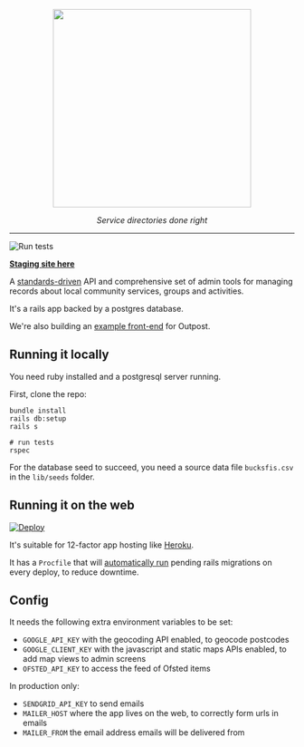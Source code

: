 <p align="center">
    <a href="https://outpost-staging.herokuapp.com/">
        <img src="https://github.com/wearefuturegov/outpost/blob/master/app/assets/images/outpost.png?raw=true" width="350px" />               
    </a>
</p>
  
<p align="center">
    <em>Service directories done right</em>         
</p>

---

![Run tests](https://github.com/wearefuturegov/outpost/workflows/Run%20tests/badge.svg)

**[Staging site here](https://outpost-staging.herokuapp.com/)**

A [standards-driven](https://opencommunity.org.uk/) API and comprehensive set of admin tools for managing records about local community services, groups and activities.

It's a rails app backed by a postgres database.

We're also building an [example front-end](https://github.com/wearefuturegov/scout-x) for Outpost.

## Running it locally

You need ruby installed and a postgresql server running.

First, clone the repo: 

```
bundle install
rails db:setup
rails s

# run tests
rspec
```

For the database seed to succeed, you need a source data file `bucksfis.csv` in the `lib/seeds` folder.

## Running it on the web

[![Deploy](https://www.herokucdn.com/deploy/button.svg)](
https://heroku.com/deploy)

It's suitable for 12-factor app hosting like [Heroku](http://heroku.com).

It has a `Procfile` that will [automatically run](https://devcenter.heroku.com/articles/release-phase) pending rails migrations on every deploy, to reduce downtime.


## Config

It needs the following extra environment variables to be set:

- `GOOGLE_API_KEY` with the geocoding API enabled, to geocode postcodes
- `GOOGLE_CLIENT_KEY` with the javascript and static maps APIs enabled, to add map views to admin screens
- `OFSTED_API_KEY` to access the feed of Ofsted items

In production only:

- `SENDGRID_API_KEY` to send emails
- `MAILER_HOST` where the app lives on the web, to correctly form urls in emails
- `MAILER_FROM` the email address emails will be delivered from
